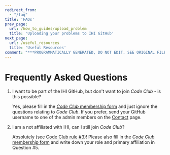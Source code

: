 ```yaml
---
redirect_from:
  - "/faq"
title: 'FAQs'
prev_page:
  url: /how_to_guides/upload_problem
  title: 'Uploading your problems to IHI GitHub'
next_page:
  url: /useful_resources
  title: 'Useful Resources'
comment: "***PROGRAMMATICALLY GENERATED, DO NOT EDIT. SEE ORIGINAL FILES IN /content***"
---
```

# Frequently Asked Questions

1. I want to be part of the IHI GitHub, but don't want to join _Code Club_ - is this possible?

   Yes, please fill in the [_Code Club_ membership form](https://forms.office.com/Pages/ResponsePage.aspx?id=_oivH5ipW0yTySEKEdmlwmTLVShUkb9Nh40TgmRp95lUQjdSM0JDQzNPMURSRDZWTzFLRjY0WU1QMi4u) and just ignore the questions relating to _Code Club_. If you prefer, send your GitHub username to one of the admin members on the [Contact](Contact) page.

1. I am a not affiliated with IHI, can I still join _Code Club_?

   Absolutely (see [Code Club rule #3](rules))! Please also fill in the [_Code Club_ membership form](https://forms.office.com/Pages/ResponsePage.aspx?id=_oivH5ipW0yTySEKEdmlwmTLVShUkb9Nh40TgmRp95lUQjdSM0JDQzNPMURSRDZWTzFLRjY0WU1QMi4u) and write down your role and primary affiliation in Question #5.
